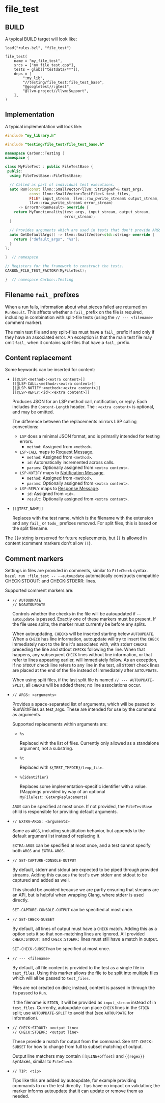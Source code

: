# file_test

<!--
Part of the Carbon Language project, under the Apache License v2.0 with LLVM
Exceptions. See /LICENSE for license information.
SPDX-License-Identifier: Apache-2.0 WITH LLVM-exception
-->

<!--
{% raw %}
Hides `{{` from jekyll's liquid parsing. Note endraw at the bottom.
-->

## BUILD

A typical BUILD target will look like:

```starlark
load("rules.bzl", "file_test")

file_test(
    name = "my_file_test",
    srcs = ["my_file_test.cpp"],
    tests = glob(["testdata/**"]),
    deps = [
        ":my_lib",
        "//testing/file_test:file_test_base",
        "@googletest//:gtest",
        "@llvm-project//llvm:Support",
    ],
)
```

## Implementation

A typical implementation will look like:

```cpp
#include "my_library.h"

#include "testing/file_test/file_test_base.h"

namespace Carbon::Testing {
namespace {

class MyFileTest : public FileTestBase {
 public:
  using FileTestBase::FileTestBase;

  // Called as part of individual test executions.
  auto Run(const llvm::SmallVector<llvm::StringRef>& test_args,
           const llvm::SmallVector<TestFile>& test_files,
           FILE* input_stream, llvm::raw_pwrite_stream& output_stream,
           llvm::raw_pwrite_stream& error_stream)
      -> ErrorOr<RunResult> override {
    return MyFunctionality(test_args, input_stream, output_stream,
                           error_stream);
  }

  // Provides arguments which are used in tests that don't provide ARGS.
  auto GetDefaultArgs() -> llvm::SmallVector<std::string> override {
    return {"default_args", "%s"};
  }
};

}  // namespace

// Registers for the framework to construct the tests.
CARBON_FILE_TEST_FACTORY(MyFileTest);

}  // namespace Carbon::Testing
```

## Filename `fail_` prefixes

When a run fails, information about what pieces failed are returned on
`RunResult`. This affects whether a `fail_` prefix on the file is required,
including in combination with split-file tests (using the `// --- <filename>`
comment marker).

The main test file and any split-files must have a `fail_` prefix if and only if
they have an associated error. An exception is that the main test file may omit
`fail_` when it contains split-files that have a `fail_` prefix.

## Content replacement

Some keywords can be inserted for content:

-   ```
    [[@LSP:<method>:<extra content>]]
    [[@LSP-CALL:<method>:<extra content>]]
    [[@LSP-NOTIFY:<method>:<extra content>]]
    [[@LSP-REPLY:<id>:<extra content>]]
    ```

    Produces JSON for an LSP method call, notification, or reply. Each includes
    the `Content-Length` header. The `:<extra content>` is optional, and may be
    omitted.

    The difference between the replacements mirrors LSP calling conventions:

    -   `LSP` does a minimal JSON format, and is primarily intended for testing
        errors.
        -   `method`: Assigned from `<method>`.
    -   `LSP-CALL` maps to
        [Request Message](https://microsoft.github.io/language-server-protocol/specifications/lsp/3.17/specification/#requestMessage).
        -   `method`: Assigned from `<method>`.
        -   `id`: Automatically incremented across calls.
        -   `params`: Optionally assigned from `<extra content>`.
    -   `LSP-NOTIFY` maps to
        [Notification Message](https://microsoft.github.io/language-server-protocol/specifications/lsp/3.17/specification/#notificationMessage).
        -   `method`: Assigned from `<method>`.
        -   `params`: Optionally assigned from `<extra content>`.
    -   `LSP-REPLY` maps to
        [Response Message](https://microsoft.github.io/language-server-protocol/specifications/lsp/3.17/specification/#responseMessage).
        -   `id`: Assigned from `<id>`.
        -   `result`: Optionally assigned from `<extra content>`.

-   ```
    [[@TEST_NAME]]
    ```

    Replaces with the test name, which is the filename with the extension and
    any `fail_` or `todo_` prefixes removed. For split files, this is based on
    the split filename.

The `[[@` string is reserved for future replacements, but `[[` is allowed in
content (comment markers don't allow `[[`).

## Comment markers

Settings in files are provided in comments, similar to `FileCheck` syntax.
`bazel run :file_test -- --autoupdate` automatically constructs compatible
CHECK:STDOUT: and CHECK:STDERR: lines.

Supported comment markers are:

-   ```
    // AUTOUDPATE
    // NOAUTOUPDATE
    ```

    Controls whether the checks in the file will be autoupdated if
    `--autoupdate` is passed. Exactly one of these markers must be present. If
    the file uses splits, the marker must currently be before any splits.

    When autoupdating, `CHECK`s will be inserted starting below `AUTOUPDATE`.
    When a `CHECK` has line information, autoupdate will try to insert the
    `CHECK` immediately next to the line it's associated with, with stderr
    `CHECK`s preceding the line and stdout `CHECK`s following the line. When
    that happens, any subsequent `CHECK` lines without line information, or that
    refer to lines appearing earlier, will immediately follow. As an exception,
    if no `STDOUT` check line refers to any line in the test, all `STDOUT` check
    lines are placed at the end of the file instead of immediately after
    `AUTOUPDATE`.

    When using split files, if the last split file is named
    `// --- AUTOUPDATE-SPLIT`, all `CHECK`s will be added there; no line
    associations occur.

-   ```
    // ARGS: <arguments>
    ```

    Provides a space-separated list of arguments, which will be passed to
    RunWithFiles as test_args. These are intended for use by the command as
    arguments.

    Supported replacements within arguments are:

    -   `%s`

        Replaced with the list of files. Currently only allowed as a standalone
        argument, not a substring.

    -   `%t`

        Replaced with `${TEST_TMPDIR}/temp_file`.

    -   `%{identifier}`

        Replaces some implementation-specific identifier with a value. (Mappings
        provided by way of an optional `MyFileTest::GetArgReplacements`)

    `ARGS` can be specified at most once. If not provided, the `FileTestBase`
    child is responsible for providing default arguments.

-   ```
    // EXTRA-ARGS: <arguments>
    ```

    Same as `ARGS`, including substitution behavior, but appends to the default
    argument list instead of replacing it.

    `EXTRA-ARGS` can be specified at most once, and a test cannot specify both
    `ARGS` and `EXTRA-ARGS`.

-   ```
    // SET-CAPTURE-CONSOLE-OUTPUT
    ```

    By default, stderr and stdout are expected to be piped through provided
    streams. Adding this causes the test's own stderr and stdout to be captured
    and added as well.

    This should be avoided because we are partly ensuring that streams are an
    API, but is helpful when wrapping Clang, where stderr is used directly.

    `SET-CAPTURE-CONSOLE-OUTPUT` can be specified at most once.

-   ```
    // SET-CHECK-SUBSET
    ```

    By default, all lines of output must have a `CHECK` match. Adding this as a
    option sets it so that non-matching lines are ignored. All provided
    `CHECK:STDOUT:` and `CHECK:STDERR:` lines must still have a match in output.

    `SET-CHECK-SUBSET`can be specified at most once.

-   ```
    // --- <filename>
    ```

    By default, all file content is provided to the test as a single file in
    `test_files`. Using this marker allows the file to be split into multiple
    files which will all be passed to `test_files`.

    Files are not created on disk; instead, content is passed in through the
    `fs` passed to `Run`.

    If the filename is `STDIN`, it will be provided as `input_stream` instead of
    in `test_files`. Currently, autoupdate can place `CHECK` lines in the
    `STDIN` split; use `AUTOUPDATE-SPLIT` to avoid that (see `AUTOUPDATE` for
    information).

-   ```
    // CHECK:STDOUT: <output line>
    // CHECK:STDERR: <output line>
    ```

    These provide a match for output from the command. See `SET-CHECK-SUBSET`
    for how to change from full to subset matching of output.

    Output line matchers may contain `[[@LINE+offset]` and `{{regex}}` syntaxes,
    similar to `FileCheck`.

-   ```
    // TIP: <tip>
    ```

    Tips like this are added by autoupdate, for example providing commands to
    run the test directly. Tips have no impact on validation; the marker informs
    autoupdate that it can update or remove them as needed.

<!--
{% endraw %}
-->
